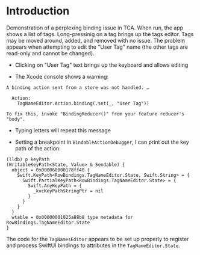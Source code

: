 # Introduction

Demonstration of a perplexing binding issue in TCA. When run, the app shows a list of tags. Long-pressinig on a tag
brings up the tags editor. Tags may be moved around, added, and removed with no issue. The problem appears when
attempting to edit the "User Tag" name (the other tags are read-only and cannot be changed).

- Clicking on "User Tag" text brings up the keyboard and allows editing

- The Xcode console shows a warning:

```
A binding action sent from a store was not handled. …

  Action:
    TagNameEditor.Action.binding(.set(_, "User Tag"))

To fix this, invoke "BindingReducer()" from your feature reducer's "body".
```

- Typing letters will repeat this message

- Setting a breakpoint in `BindableActionDebugger`, I can print out the key path of the action:

```
(lldb) p keyPath
(WritableKeyPath<State, Value> & Sendable) {
  object = 0x000060000178ff40 {
    Swift.KeyPath<RowBindings.TagNameEditor.State, Swift.String> = {
      Swift.PartialKeyPath<RowBindings.TagNameEditor.State> = {
        Swift.AnyKeyPath = {
          _kvcKeyPathStringPtr = nil
        }
      }
    }
  }
  wtable = 0x00000001025a88b8 type metadata for RowBindings.TagNameEditor.State
}
```

The code for the `TagNamesEditor` appears to be set up properly to register and process SwiftUI bindings to attributes
in the `TagNameEditor.State`.

